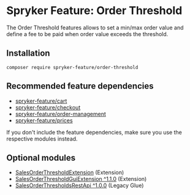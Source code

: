 # Spryker Feature: Order Threshold

The Order Threshold features allows to set a min/max order value and define a fee to be paid when order value exceeds the threshold.

## Installation

```
composer require spryker-feature/order-threshold
```

## Recommended feature dependencies
- [spryker-feature/cart](https://github.com/spryker-feature/cart)
- [spryker-feature/checkout](https://github.com/spryker-feature/checkout)
- [spryker-feature/order-management](https://github.com/spryker-feature/order-management)
- [spryker-feature/prices](https://github.com/spryker-feature/prices)

If you don't include the feature dependencies, make sure you use the respective modules instead.

## Optional modules
- [SalesOrderThresholdExtension](https://github.com/spryker/sales-order-threshold-extension) (Extension)
- [SalesOrderThresholdGuiExtension ^1.1.0](https://github.com/spryker/sales-order-threshold-gui-extension) (Extension)
- [SalesOrderThresholdsRestApi ^1.0.0](https://github.com/spryker/sales-order-thresholds-rest-api) (Legacy Glue)

